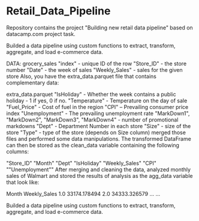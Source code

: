 # Retail_Data_Pipeline
Repository contains the project "Building new retail data pipeline" based on datacamp.com project task.


Builded a data pipeline using custom functions to extract, transform, aggregate, and load e-commerce data.

DATA:
grocery_sales
"index" - unique ID of the row
"Store_ID" - the store number
"Date" - the week of sales
"Weekly_Sales" - sales for the given store
Also, you have the extra_data.parquet file that contains complementary data:

extra_data.parquet
"IsHoliday" - Whether the week contains a public holiday - 1 if yes, 0 if no.
"Temperature" - Temperature on the day of sale
"Fuel_Price" - Cost of fuel in the region
"CPI" – Prevailing consumer price index
"Unemployment" - The prevailing unemployment rate
"MarkDown1", "MarkDown2", "MarkDown3", "MarkDown4" - number of promotional markdowns
"Dept" - Department Number in each store
"Size" - size of the store
"Type" - type of the store (depends on Size column)
 merged those files and performed some data manipulations. The transformed DataFrame can then be stored as the clean_data variable containing the following columns:

"Store_ID"
"Month"
"Dept"
"IsHoliday"
"Weekly_Sales"
"CPI"
""Unemployment""
After merging and cleaning the data,  analyzed monthly sales of Walmart and stored the results of  analysis as the agg_data variable that  look like:

Month	Weekly_Sales
1.0	33174.178494
2.0	34333.326579
...	...

Builded a data pipeline using custom functions to extract, transform, aggregate, and load e-commerce data.

